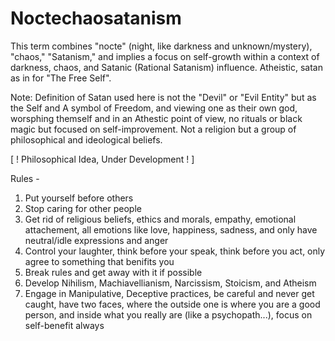 # Noctechaosatanism

This term combines "nocte" (night, like darkness and unknown/mystery), "chaos," "Satanism," and implies a focus on self-growth within a context of darkness, chaos, and Satanic (Rational Satanism) influence. Atheistic, satan as in for "The Free Self".

Note: Definition of Satan used here is not the "Devil" or "Evil Entity" but as the Self and A symbol of Freedom, and viewing one as their own god, worsphing themself and in an Athestic point of view, no rituals or black magic but focused on self-improvement. Not a religion but a group of philosophical and ideological beliefs. 

[ ! Philosophical Idea, Under Development ! ]

Rules -

1. Put yourself before others
2. Stop caring for other people
3. Get rid of religious beliefs, ethics and morals, empathy, emotional attachement, all emotions like love, happiness, sadness, and only have neutral/idle expressions and anger
4. Control your laughter, think before your speak, think before you act, only agree to something that benifits you
5. Break rules and get away with it if possible
6. Develop Nihilism, Machiavellianism, Narcissism, Stoicism, and Atheism
7. Engage in Manipulative, Deceptive practices, be careful and never get caught, have two faces, where the outside one is where you are a good person, and inside what you really are (like a psychopath...), focus on self-benefit always
